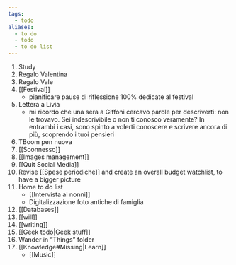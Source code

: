 ```yaml
---
tags:
  - todo
aliases:
  - to do
  - todo
  - to do list
---
```

1.  Study
2.  Regalo Valentina
3.  Regalo Vale
4.  [[Festival]]
    -   pianificare pause di riflessione 100% dedicate al festival
5.  Lettera a Livia
    -   mi ricordo che una sera a Giffoni cercavo parole per descriverti: non le trovavo. Sei indescrivibile o non ti conosco veramente? In entrambi i casi, sono spinto a volerti conoscere e scrivere ancora di più, scoprendo i tuoi pensieri
6.  TBoom pen nuova
7.  [[Sconnesso]]
8.  [[Images management]]
9.  [[Quit Social Media]]
10. Revise [[Spese periodiche]] and create an overall budget watchlist, to have a bigger picture
11. Home to do list
    -   [[Intervista ai nonni]]
    -   Digitalizzazione foto antiche di famiglia
12. [[Databases]]
13. [[will]]
14. [[writing]]
15. [[Geek todo|Geek stuff]]
16. Wander in “Things” folder
17. [[Knowledge#Missing|Learn]]
    -   [[Music]]